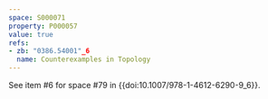 ```yaml
---
space: S000071
property: P000057
value: true
refs:
- zb: "0386.54001"_6
  name: Counterexamples in Topology
---
```


See item #6 for space #79 in {{doi:10.1007/978-1-4612-6290-9_6}}.

